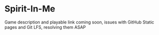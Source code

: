 # Spirit-In-Me

Game description and playable link coming soon, issues with GitHub Static pages and Git LFS, resolving them ASAP
